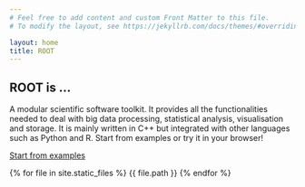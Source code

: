 ```yaml
---
# Feel free to add content and custom Front Matter to this file.
# To modify the layout, see https://jekyllrb.com/docs/themes/#overriding-theme-defaults

layout: home
title: ROOT
---
```

## ROOT is ...
A modular scientific software toolkit. It provides all the functionalities needed 
to deal with big data processing, statistical analysis, visualisation and storage. 
It is mainly written in C++ but integrated with other languages such as Python and R.
Start from examples or try it in your browser!

[Start from examples](https://root.cern/doc/master/group__Tutorials.html)

{% for file in site.static_files %}
   {{ file.path }}
{% endfor %}

